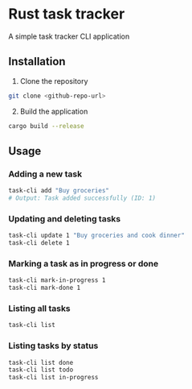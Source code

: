 # Rust task tracker

A simple task tracker CLI application

## Installation

1. Clone the repository

 ```bash
 git clone <github-repo-url>
 ```

2. Build the application

```bash
cargo build --release
``` 

## Usage

### Adding a new task

 ```bash
 task-cli add "Buy groceries"
 # Output: Task added successfully (ID: 1)
 ```

### Updating and deleting tasks

 ```bash
 task-cli update 1 "Buy groceries and cook dinner"
 task-cli delete 1
 ```

### Marking a task as in progress or done

 ```bash
 task-cli mark-in-progress 1
 task-cli mark-done 1
 ```

### Listing all tasks

 ```bash
 task-cli list
 ```

### Listing tasks by status

 ```bash
 task-cli list done
 task-cli list todo
 task-cli list in-progress
 ```